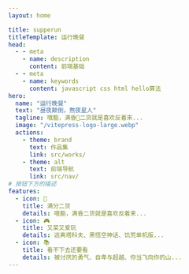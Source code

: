```yaml
---
layout: home

title: supperun
titleTemplate: 运行晚餐
head:
  - - meta
    - name: description
      content: 前端基础
  - - meta
    - name: keywords
      content: javascript css html hello算法
hero:
  name: "运行晚餐"
  text: "昼夜颠倒，熬夜星人"
  tagline: 哦豁，满昏💯二货就是喜欢反着来...
  image: "/vitepress-logo-large.webp"
  actions:
    - theme: brand
      text: 作品集
      link: src/works/
    - theme: alt
      text: 前端导航
      link: src/nav/
# 按钮下方的描述
features:
  - icon: 💯
    title: 满分二货
    details: 哦豁，满昏二货就是喜欢反着来...
  - icon: 🎮
    title: 又菜又爱玩
    details: 逃离塔科夫、黑悟空神话、饥荒单机版...
  - icon: 📚
    title: 看不下去还要看
    details: 被讨厌的勇气、自卑与超越、你当飞向你的山...
---
```


<home-under-line />
<confetti />
